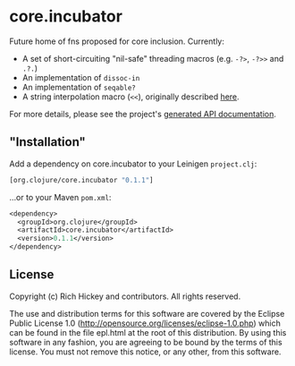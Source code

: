 # core.incubator

Future home of fns proposed for core inclusion.  Currently:

* A set of short-circuiting "nil-safe" threading macros (e.g. `-?>`, `-?>>` and `.?.`)
* An implementation of `dissoc-in`
* An implementation of `seqable?`
* A string interpolation macro (`<<`), originally described
[here](http://cemerick.com/2009/12/04/string-interpolation-in-clojure/).

For more details, please see the project's [generated API documentation](http://clojure.github.com/core.incubator/).

## "Installation"

Add a dependency on core.incubator to your Leinigen `project.clj`:

```clojure
[org.clojure/core.incubator "0.1.1"]
```

…or to your Maven `pom.xml`:

```clojure
<dependency>
  <groupId>org.clojure</groupId>
  <artifactId>core.incubator</artifactId>
  <version>0.1.1</version>
</dependency>
```

## License

Copyright (c) Rich Hickey and contributors. All rights reserved.

The use and distribution terms for this software are covered by the
Eclipse Public License 1.0 (http://opensource.org/licenses/eclipse-1.0.php)
which can be found in the file epl.html at the root of this distribution.
By using this software in any fashion, you are agreeing to be bound by
the terms of this license.
You must not remove this notice, or any other, from this software.


